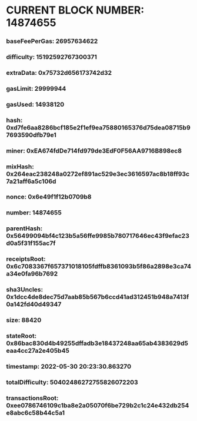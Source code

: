 # CURRENT BLOCK NUMBER: 14874655

### baseFeePerGas: 26957634622
### difficulty: 15192592767300371
### extraData: 0x75732d656173742d32
### gasLimit: 29999944
### gasUsed: 14938120
### hash: 0xd7fe6aa8286bcf185e2f1ef9ea75880165376d75dea08715b97693590dfb79e1
### miner: 0xEA674fdDe714fd979de3EdF0F56AA9716B898ec8
### mixHash: 0x264eac238248a0272ef891ac529e3ec3616597ac8b18ff93c7a21aff6a5c106d
### nonce: 0x6e49f1f12b0709b8
### number: 14874655
### parentHash: 0x56499094bf4c123b5a56ffe9985b780717646ec43f9efac23d0a5f31f155ac7f
### receiptsRoot: 0x6c7083367f657371018105fdffb8361093b5f86a2898e3ca74a34e0fa96b7692
### sha3Uncles: 0x1dcc4de8dec75d7aab85b567b6ccd41ad312451b948a7413f0a142fd40d49347
### size: 88420
### stateRoot: 0x86bac830d4b49255dffadb3e18437248aa65ab4383629d5eaa4cc27a2e405b45
### timestamp: 2022-05-30 20:23:30.863270
### totalDifficulty: 50402486272755826072203
### transactionsRoot: 0xee0786746109c1ba8e2a05070f6be729b2c1c24e432db254e8abc6c58b44c5a1
